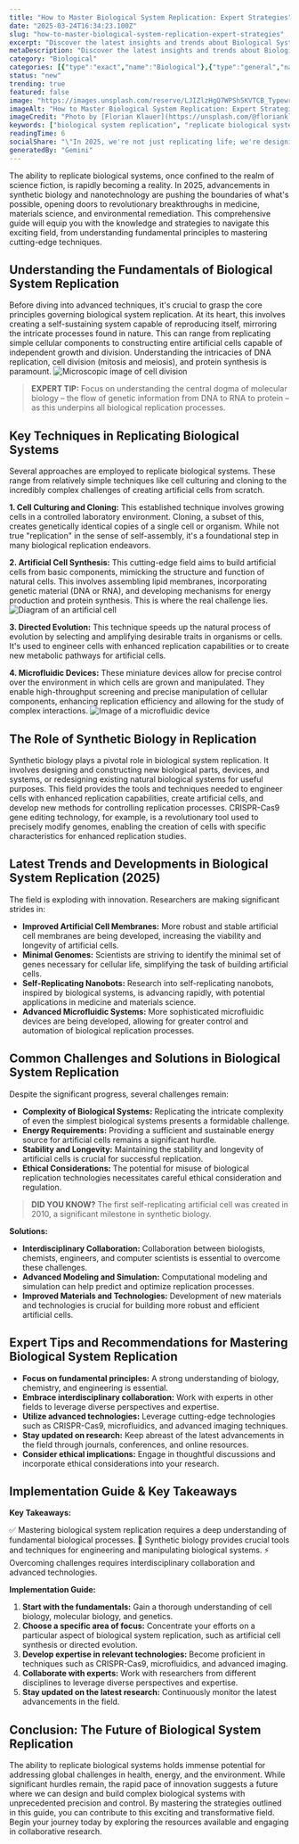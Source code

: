 ```yaml
---
title: "How to Master Biological System Replication: Expert Strategies"
date: "2025-03-24T16:34:23.100Z"
slug: "how-to-master-biological-system-replication-expert-strategies"
excerpt: "Discover the latest insights and trends about Biological System Replication. This comprehensive guide covers everything you need to know about Biological System Replication in 2025."
metaDescription: "Discover the latest insights and trends about Biological System Replication. This comprehensive guide covers everything you need to know about Biological S..."
category: "Biological"
categories: [{"type":"exact","name":"Biological"},{"type":"general","name":"Engineering"},{"type":"medium","name":"Robotics"},{"type":"specific","name":"Artificial Organs"},{"type":"niche","name":"Bioprinting"}]
status: "new"
trending: true
featured: false
image: "https://images.unsplash.com/reserve/LJIZlzHgQ7WPSh5KVTCB_Typewriter.jpg?q=85&w=1200&fit=max&fm=webp&auto=compress"
imageAlt: "How to Master Biological System Replication: Expert Strategies"
imageCredit: "Photo by [Florian Klauer](https://unsplash.com/@florianklauer) on Unsplash"
keywords: ["biological system replication", "replicate biological systems", "artificial cell replication", "synthetic biology replication", "biological system reproduction", "how to replicate biological systems", "buy biological replication kits", "biological system replication research", "cost of biological system replication", "biological system self-replication"]
readingTime: 6
socialShare: "\"In 2025, we're not just replicating life; we're designing it. The future of biological system replication is about more than just copying – it's about creating entirely new forms of life.\""
generatedBy: "Gemini"
---
```




The ability to replicate biological systems, once confined to the realm of science fiction, is rapidly becoming a reality.  In 2025, advancements in synthetic biology and nanotechnology are pushing the boundaries of what's possible, opening doors to revolutionary breakthroughs in medicine, materials science, and environmental remediation. This comprehensive guide will equip you with the knowledge and strategies to navigate this exciting field, from understanding fundamental principles to mastering cutting-edge techniques.

## Understanding the Fundamentals of Biological System Replication

Before diving into advanced techniques, it's crucial to grasp the core principles governing biological system replication.  At its heart, this involves creating a self-sustaining system capable of reproducing itself, mirroring the intricate processes found in nature. This can range from replicating simple cellular components to constructing entire artificial cells capable of independent growth and division.  Understanding the intricacies of DNA replication, cell division (mitosis and meiosis), and protein synthesis is paramount. ![Microscopic image of cell division](https://images.unsplash.com/photo-1451187580459-43490279c0fa?q=85&w=1200&fit=max&fm=webp&auto=compress)

> **EXPERT TIP:** Focus on understanding the central dogma of molecular biology – the flow of genetic information from DNA to RNA to protein – as this underpins all biological replication processes.

## Key Techniques in Replicating Biological Systems

Several approaches are employed to replicate biological systems.  These range from relatively simple techniques like cell culturing and cloning to the incredibly complex challenges of creating artificial cells from scratch.

**1. Cell Culturing and Cloning:**  This established technique involves growing cells in a controlled laboratory environment.  Cloning, a subset of this, creates genetically identical copies of a single cell or organism.  While not true "replication" in the sense of self-assembly, it's a foundational step in many biological replication endeavors.

**2.  Artificial Cell Synthesis:**  This cutting-edge field aims to build artificial cells from basic components, mimicking the structure and function of natural cells.  This involves assembling lipid membranes, incorporating genetic material (DNA or RNA), and developing mechanisms for energy production and protein synthesis.  This is where the real challenge lies. ![Diagram of an artificial cell](https://images.unsplash.com/photo-1484417894907-623942c8ee29?q=85&w=1200&fit=max&fm=webp&auto=compress)

**3.  Directed Evolution:**  This technique speeds up the natural process of evolution by selecting and amplifying desirable traits in organisms or cells.  It's used to engineer cells with enhanced replication capabilities or to create new metabolic pathways for artificial cells.

**4.  Microfluidic Devices:**  These miniature devices allow for precise control over the environment in which cells are grown and manipulated.  They enable high-throughput screening and precise manipulation of cellular components, enhancing replication efficiency and allowing for the study of complex interactions. ![Image of a microfluidic device](https://images.unsplash.com/photo-1517976487492-5750f3195933?q=85&w=1200&fit=max&fm=webp&auto=compress)

##  The Role of Synthetic Biology in Replication

Synthetic biology plays a pivotal role in biological system replication. It involves designing and constructing new biological parts, devices, and systems, or redesigning existing natural biological systems for useful purposes.  This field provides the tools and techniques needed to engineer cells with enhanced replication capabilities, create artificial cells, and develop new methods for controlling replication processes.  CRISPR-Cas9 gene editing technology, for example, is a revolutionary tool used to precisely modify genomes, enabling the creation of cells with specific characteristics for enhanced replication studies.

## Latest Trends and Developments in Biological System Replication (2025)

The field is exploding with innovation.  Researchers are making significant strides in:

* **Improved Artificial Cell Membranes:**  More robust and stable artificial cell membranes are being developed, increasing the viability and longevity of artificial cells.
* **Minimal Genomes:**  Scientists are striving to identify the minimal set of genes necessary for cellular life, simplifying the task of building artificial cells.
* **Self-Replicating Nanobots:**  Research into self-replicating nanobots, inspired by biological systems, is advancing rapidly, with potential applications in medicine and materials science.
* **Advanced Microfluidic Systems:**  More sophisticated microfluidic devices are being developed, allowing for greater control and automation of biological replication processes.

## Common Challenges and Solutions in Biological System Replication

Despite the significant progress, several challenges remain:

* **Complexity of Biological Systems:**  Replicating the intricate complexity of even the simplest biological systems presents a formidable challenge.
* **Energy Requirements:**  Providing a sufficient and sustainable energy source for artificial cells remains a significant hurdle.
* **Stability and Longevity:**  Maintaining the stability and longevity of artificial cells is crucial for successful replication.
* **Ethical Considerations:**  The potential for misuse of biological replication technologies necessitates careful ethical consideration and regulation.

> **DID YOU KNOW?**  The first self-replicating artificial cell was created in 2010, a significant milestone in synthetic biology.

**Solutions:**

* **Interdisciplinary Collaboration:**  Collaboration between biologists, chemists, engineers, and computer scientists is essential to overcome these challenges.
* **Advanced Modeling and Simulation:**  Computational modeling and simulation can help predict and optimize replication processes.
* **Improved Materials and Technologies:**  Development of new materials and technologies is crucial for building more robust and efficient artificial cells.

## Expert Tips and Recommendations for Mastering Biological System Replication

* **Focus on fundamental principles:**  A strong understanding of biology, chemistry, and engineering is essential.
* **Embrace interdisciplinary collaboration:**  Work with experts in other fields to leverage diverse perspectives and expertise.
* **Utilize advanced technologies:**  Leverage cutting-edge technologies such as CRISPR-Cas9, microfluidics, and advanced imaging techniques.
* **Stay updated on research:**  Keep abreast of the latest advancements in the field through journals, conferences, and online resources.
* **Consider ethical implications:**  Engage in thoughtful discussions and incorporate ethical considerations into your research.

##  Implementation Guide & Key Takeaways

**Key Takeaways:**

✅ Mastering biological system replication requires a deep understanding of fundamental biological processes.
🔑 Synthetic biology provides crucial tools and techniques for engineering and manipulating biological systems.
⚡  Overcoming challenges requires interdisciplinary collaboration and advanced technologies.

**Implementation Guide:**

1. **Start with the fundamentals:**  Gain a thorough understanding of cell biology, molecular biology, and genetics.
2. **Choose a specific area of focus:**  Concentrate your efforts on a particular aspect of biological system replication, such as artificial cell synthesis or directed evolution.
3. **Develop expertise in relevant technologies:**  Become proficient in techniques such as CRISPR-Cas9, microfluidics, and advanced imaging.
4. **Collaborate with experts:**  Work with researchers from different disciplines to leverage diverse perspectives and expertise.
5. **Stay updated on the latest research:**  Continuously monitor the latest advancements in the field.

##  Conclusion: The Future of Biological System Replication

The ability to replicate biological systems holds immense potential for addressing global challenges in health, energy, and the environment.  While significant hurdles remain, the rapid pace of innovation suggests a future where we can design and build complex biological systems with unprecedented precision and control.  By mastering the strategies outlined in this guide, you can contribute to this exciting and transformative field.  Begin your journey today by exploring the resources available and engaging in collaborative research. 

